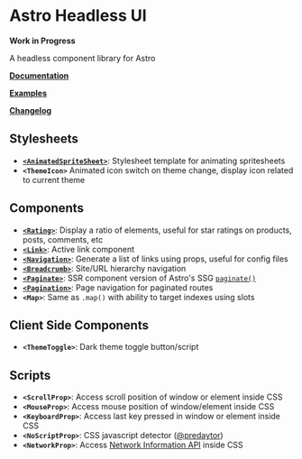 # Astro Headless UI

**Work in Progress**

A headless component library for Astro

**[Documentation](https://github.com/BryceRussell/astro-headless-ui/wiki)**

**[Examples](https://github.com/BryceRussell/astro-headless-ui/wiki#examples)**

**[Changelog](https://github.com/BryceRussell/astro-headless-ui/wiki/*Changelog)**

## Stylesheets

- **[`<AnimatedSpriteSheet>`](https://github.com/BryceRussell/astro-headless-ui/wiki/AnimatedSpriteSheet)**: Stylesheet template for animating spritesheets
- **`<ThemeIcon>`** Animated icon switch on theme change, display icon related to current theme

## Components

- **[`<Rating>`](https://github.com/BryceRussell/astro-headless-ui/wiki/Rating)**: Display a ratio of elements, useful for star ratings on products, posts, comments, etc
- **[`<Link>`](https://github.com/BryceRussell/astro-headless-ui/wiki/Link)**: Active link component
- **[`<Navigation>`](https://github.com/BryceRussell/astro-headless-ui/wiki/Navigation)**: Generate a list of links using props, useful for config files
- **[`<Breadcrumb>`](https://github.com/BryceRussell/astro-headless-ui/wiki/Breadcrumb)**: Site/URL hierarchy navigation
- **[`<Paginate>`](https://github.com/BryceRussell/astro-headless-ui/wiki/Paginate)**: SSR component version of Astro's SSG [`paginate()`](https://docs.astro.build/en/core-concepts/routing/#pagination)
- **[`<Pagination>`](https://github.com/BryceRussell/astro-headless-ui/wiki/Pagination)**: Page navigation for paginated routes
- **`<Map>`**: Same as `.map()` with ability to target indexes  using slots

##  Client Side Components

- **`<ThemeToggle>`**: Dark theme toggle button/script

## Scripts

- **`<ScrollProp>`**: Access scroll position of window or element inside CSS
- **`<MouseProp>`**: Access mouse position of window/element inside CSS
- **`<KeyboardProp>`**: Access last key pressed in window or element inside CSS
- **`<NoScriptProp>`**: CSS javascript detector ([@predaytor](https://twitter.com/thepredaytor/status/1576322225606516736))
- **`<NetworkProp>`**: Access [Network Information API](https://developer.mozilla.org/en-US/docs/Web/API/NetworkInformation) inside CSS
